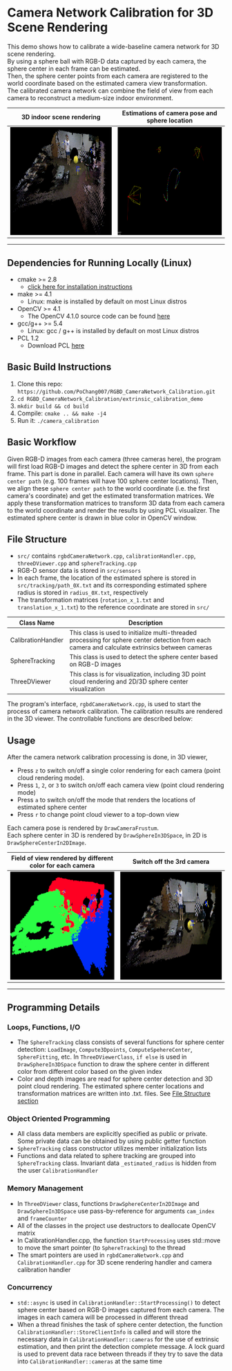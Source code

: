 # Camera Network Calibration for 3D Scene Rendering

This demo shows how to calibrate a wide-baseline camera network for 3D scene rendering.  
By using a sphere ball with RGB-D data captured by each camera, the sphere center in each frame can be estimated.  
Then, the sphere center points from each camera are registered to the world coordinate based on the estimated camera view transformation.  
The calibrated camera network can combine the field of view from each camera to reconstruct a medium-size indoor environment.

| 3D indoor scene rendering                             | Estimations of camera pose and sphere location                     |
|:-----------------------------------------------------:|:------------------------------------------------------------------:|
|<img src="src/doc/3D_scene_rendering.png" width="400" height="250"> |<img src="src/doc/camera_pose_and_sphere_location.png" width="400" height="250"> |
<hr>

## Dependencies for Running Locally (Linux)
* cmake >= 2.8
  * [click here for installation instructions](https://cmake.org/install/)
* make >= 4.1
  * Linux: make is installed by default on most Linux distros
* OpenCV >= 4.1
  * The OpenCV 4.1.0 source code can be found [here](https://github.com/opencv/opencv/tree/4.1.0)
* gcc/g++ >= 5.4
  * Linux: gcc / g++ is installed by default on most Linux distros
* PCL 1.2
  * Download PCL [here](https://pointclouds.org/downloads/)

## Basic Build Instructions

1. Clone this repo: `https://github.com/PoChang007/RGBD_CameraNetwork_Calibration.git`
2. `cd RGBD_CameraNetwork_Calibration/extrinsic_calibration_demo`
3. `mkdir build && cd build`
4. Compile: `cmake .. && make -j4`
5. Run it: `./camera_calibration`

## Basic Workflow

Given RGB-D images from each camera (three cameras here), the program will first load RGB-D images and detect the sphere center in 3D from each frame. This part is done in parallel. Each camera will have its own `sphere center path` (e.g. 100 frames will have 100 sphere center locations). Then, we align these `sphere center path` to the world coordinate (i.e. the first camera's coordinate) and get the estimated transformation matrices. We apply these transformation matrices to transform 3D data from each camera to the world coordinate and render the results by using PCL visualizer. The estimated sphere center is drawn in blue color in OpenCV window.

## File Structure

* `src/` contains `rgbdCameraNetwork.cpp`, `calibrationHandler.cpp`, `threeDViewer.cpp` and `sphereTracking.cpp`
* RGB-D sensor data is stored in `src/sensors`
* In each frame, the location of the estimated sphere is stored in `src/tracking/path_0X.txt` and its corresponding estimated sphere radius is stored in `radius_0X.txt`, respectively
* The transformation matrices (`rotation_x_1.txt` and `translation_x_1.txt`) to the reference coordinate are stored in `src/`

| Class Name         | Description                               |
|--------------------|-------------------------------------------|
| CalibrationHandler | This class is used to initialize multi-threaded processing for sphere center detection from each camera and calculate extrinsics between cameras |
| SphereTracking     | This class is used to detect the sphere center based on RGB-D images |
| ThreeDViewer       | This class is for visualization, including 3D point cloud rendering and 2D/3D sphere center visualization |

The program's interface, `rgbdCameraNetwork.cpp`, is used to start the process of camera network calibration. The calibration results are rendered in the 3D viewer. The controllable functions are described below:  

## Usage

After the camera network calibration processing is done, in 3D viewer,

* Press `z` to switch on/off a single color rendering for each camera (point cloud rendering mode).
* Press `1`, `2`, or `3` to switch on/off each camera view (point cloud rendering mode)
* Press `a` to switch on/off the mode that renders the locations of estimated sphere center 
* Press `r` to change point cloud viewer to a top-down view

Each camera pose is rendered by `DrawCameraFrustum`.  
Each sphere center in 3D is rendered by `DrawSphereIn3DSpace`, in 2D is `DrawSphereCenterIn2DImage`.  

|Field of view rendered by different color for each camera| Switch off the 3rd camera |
|:-------------------------------------------------------:|:-------------------------:|
|<img src="src/doc/render_with_single_color.png" width="400" height="250"> | <img src="src/doc/third_camera_switch_off.png" width="400" height="250"> | 
<hr>

## Programming Details

### Loops, Functions, I/O

* The `SphereTracking` class consists of several functions for sphere center detection: `LoadImage`, `Compute3Dpoints`, `ComputeSpehereCenter`, `SphereFitting`, etc. In `ThreeDViewerClass`, `if else` is used in `DrawSphereIn3DSpace` function to draw the sphere center in different color from different color based on the given index 
* Color and depth images are read for sphere center detection and 3D point cloud rendering. The estimated sphere center locations and transformation matrices are written into .txt. files. See [File Structure section](#File-Structure)

### Object Oriented Programming

* All class data members are explicitly specified as public or private. Some private data can be obtained by using public getter function
* `SphereTracking` class constructor utilizes member initialization lists
* Functions and data related to sphere tracking are grouped into `SphereTracking` class. Invariant data `_estimated_radius` is hidden from the user `CalibrationHandler`

### Memory Management

* In `ThreeDViewer` class, functions `DrawSphereCenterIn2DImage` and `DrawSphereIn3DSpace` use pass-by-reference for arguments `cam_index` and `frameCounter`
* All of the classes in the project use destructors to deallocate OpenCV matrix
* In CalibrationHandler.cpp, the function `StartProcessing` uses std::move to move the smart pointer (to `SphereTracking`) to the thread
* The smart pointers are used in `rgbdCameraNetwork.cpp` and `CalibrationHandler.cpp` for 3D scene rendering handler and camera calibration handler

### Concurrency

* `std::async` is used in `CalibrationHandler::StartProcessing()` to detect sphere center based on RGB-D images captured from each camera. The images in each camera will be processed in different thread 
* When a thread finishes the task of sphere center detection, the function `CalibrationHandler::StoreClientInfo` is called and will store the necessary data in `CalibrationHandler::cameras` for the use of extrinsic estimation, and then print the detection complete message. A lock guard is used to prevent data race between threads if they try to save the data into `CalibrationHandler::cameras` at the same time